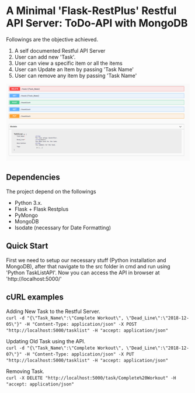 # A Minimal 'Flask-RestPlus' Restful API Server: ToDo-API with MongoDB

Followings are the objective achieved.

1. A self documented Restful API Server
2. User can add new 'Task'.
3. User can view a specific item or all the items
4. User can Update an Item by passing 'Task Name'
5. User can remove any item by passing 'Task Name'


 ![Server layout](/images/restful_server.PNG)
 
 ## Dependencies
 The project depend on the followings
 
   * Python 3.x. 
   * Flask + Flask Restplus
   * PyMongo
   * MongoDB
   * Isodate (necessary for Date Formatting)
  
## Quick Start
First we need to setup our necessary stuff (Python installation and MongoDB), after that navigate to the src folder in cmd and run using 'Python TaskListAPI'. Now you can access the API in browser at 'http://localhost:5000/'

## cURL examples
Adding New Task to the Restful Server.
<br />`curl -d "{\"Task_Name\":\"Complete Workout\", \"Dead_Line\":\"2018-12-05\"}" -H "Content-Type: application/json" -X POST "http://localhost:5000/tasklist" -H "accept: application/json"`

Updating Old Task using the API.
<br />`curl -d "{\"Task_Name\":\"Complete Workout\", \"Dead_Line\":\"2018-12-07\"}" -H "Content-Type: application/json" -X PUT "http://localhost:5000/tasklist" -H "accept: application/json"`

Removing Task.
<br />`curl -X DELETE "http://localhost:5000/task/Complete%20Workout" -H "accept: application/json"`
